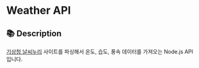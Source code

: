 Weather API
=============

## 📚 Description

[기상청 날씨누리](https://www.weather.go.kr) 사이트를 파싱해서 온도, 습도, 풍속 데이터를 가져오는 Node.js API 입니다.
